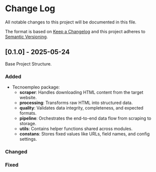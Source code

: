 # Change Log
All notable changes to this project will be documented in this file.
 
The format is based on [Keep a Changelog](http://keepachangelog.com/)
and this project adheres to [Semantic Versioning](http://semver.org/).

 
## [0.1.0] - 2025-05-24
Base Project Structure.
 
### Added
- Tecnoempleo package:
  - **scraper**: Handles downloading HTML content from the target website.
  - **processing**: Transforms raw HTML into structured data.
  - **quality**: Validates data integrity, completeness, and expected formats.
  - **pipeline**: Orchestrates the end-to-end data flow from scraping to storage.
  - **utils**: Contains helper functions shared across modules.
  - **constans**: Stores fixed values like URLs, field names, and config settings.
   
### Changed
 
### Fixed
